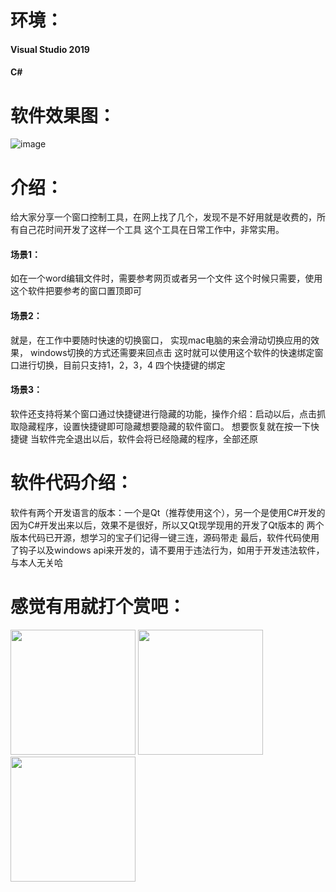 # 环境：
#### Visual Studio 2019
#### C#
# 软件效果图：
![image](https://github.com/user-attachments/assets/434a8177-2a6c-431b-9635-4631bb8c840e)


# 介绍：
给大家分享一个窗口控制工具，在网上找了几个，发现不是不好用就是收费的，所有自己花时间开发了这样一个工具
这个工具在日常工作中，非常实用。
#### 场景1：
如在一个word编辑文件时，需要参考网页或者另一个文件
这个时候只需要，使用这个软件把要参考的窗口置顶即可

#### 场景2：
就是，在工作中要随时快速的切换窗口，
实现mac电脑的来会滑动切换应用的效果，
windows切换的方式还需要来回点击
这时就可以使用这个软件的快速绑定窗口进行切换，目前只支持1，2，3，4 四个快捷键的绑定

#### 场景3：
软件还支持将某个窗口通过快捷键进行隐藏的功能，操作介绍：启动以后，点击抓取隐藏程序，设置快捷键即可隐藏想要隐藏的软件窗口。
想要恢复就在按一下快捷键
当软件完全退出以后，软件会将已经隐藏的程序，全部还原

# 软件代码介绍：
软件有两个开发语言的版本：一个是Qt（推荐使用这个），另一个是使用C#开发的
因为C#开发出来以后，效果不是很好，所以又Qt现学现用的开发了Qt版本的
两个版本代码已开源，想学习的宝子们记得一键三连，源码带走
最后，软件代码使用了钩子以及windows api来开发的，请不要用于违法行为，如用于开发违法软件，与本人无关哈
# 感觉有用就打个赏吧：
<img src="https://github.com/user-attachments/assets/4900c598-3864-44d5-8c85-5eaa5afe7c9a" width="200" />
<img src="https://github.com/user-attachments/assets/a1b36155-fbc8-4c44-84e0-a612f953b10f" width="200" />
<img src="https://github.com/user-attachments/assets/4e2a9aca-3078-474a-9a0d-018b36af6e0a" width="200" />

